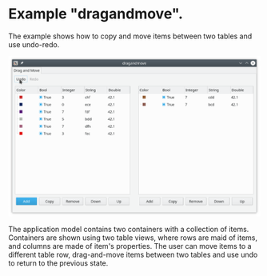 # Example "dragandmove".

The example shows how to copy and move items between two tables and use undo-redo.

![dragandmove](../../doc/dragandmove.png)

The application model contains two containers with a collection of items.
Containers are shown using two table views, where rows are maid of items, and columns are made of item's properties.
The user can move items to a different table row, drag-and-move items between
two tables and use undo to return to the previous state.
